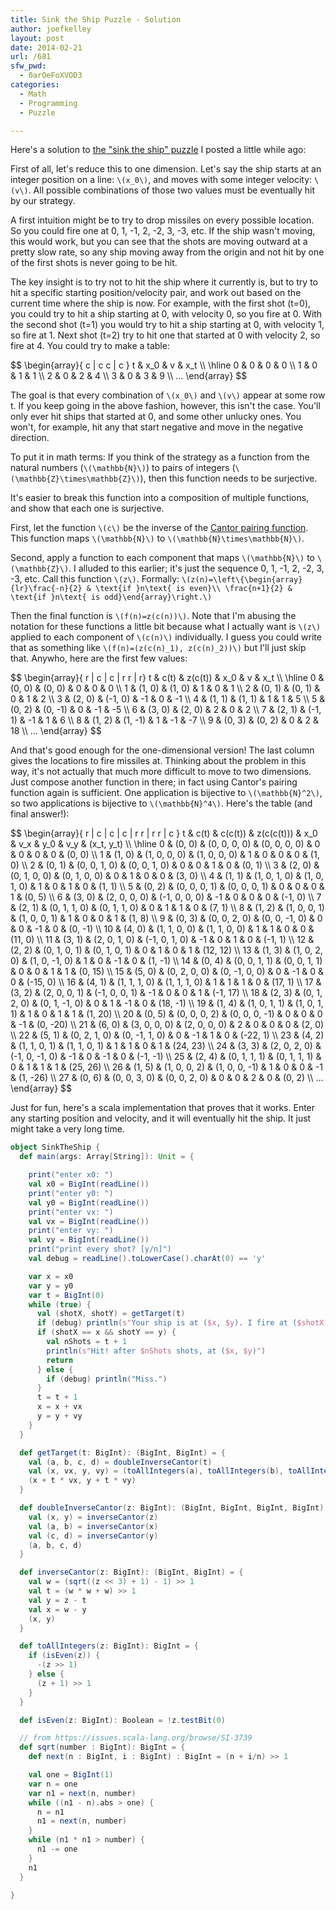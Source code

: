 ```yaml
---
title: Sink the Ship Puzzle - Solution
author: joefkelley
layout: post
date: 2014-02-21
url: /681
sfw_pwd:
  - 0arOeFoXVOD3
categories:
  - Math
  - Programming
  - Puzzle

---
```

Here's a solution to [the "sink the ship" puzzle][1] I posted a little while ago:

First of all, let's reduce this to one dimension. Let's say the ship starts at an integer position on a line: `\(x_0\)`, and moves with some integer velocity: `\(v\)`. All possible combinations of those two values must be eventually hit by our strategy.

A first intuition might be to try to drop missiles on every possible location. So you could fire one at 0, 1, -1, 2, -2, 3, -3, etc. If the ship wasn't moving, this would work, but you can see that the shots are moving outward at a pretty slow rate, so any ship moving away from the origin and not hit by one of the first shots is never going to be hit.

The key insight is to try not to hit the ship where it currently is, but to try to hit a specific starting position/velocity pair, and work out based on the current time where the ship is now. For example, with the first shot (t=0), you could try to hit a ship starting at 0, with velocity 0, so you fire at 0. With the second shot (t=1) you would try to hit a ship starting at 0, with velocity 1, so fire at 1. Next shot (t=2) try to hit one that started at 0 with velocity 2, so fire at 4. You could try to make a table:

<div>$$
\begin{array}{ c | c c | c }
t & x_0 & v & x_t \\
\hline
0 & 0 & 0 & 0 \\
1 & 0 & 1 & 1 \\
2 & 0 & 2 & 4 \\
3 & 0 & 3 & 9 \\
...
\end{array}
$$</div>

The goal is that every combination of `\(x_0\)` and `\(v\)` appear at some row t. If you keep going in the above fashion, however, this isn't the case. You'll only ever hit ships that started at 0, and some other unlucky ones. You won't, for example, hit any that start negative and move in the negative direction.

To put it in math terms: If you think of the strategy as a function from the natural numbers (`\(\mathbb{N}\)`) to pairs of integers (`\(\mathbb{Z}\times\mathbb{Z}\)`), then this function needs to be surjective.

It's easier to break this function into a composition of multiple functions, and show that each one is surjective.

First, let the function `\(c\)` be the inverse of the [Cantor pairing function][2]. This function maps `\(\mathbb{N}\)` to `\(\mathbb{N}\times\mathbb{N}\)`.

Second, apply a function to each component that maps `\(\mathbb{N}\)` to `\(\mathbb{Z}\)`. I alluded to this earlier; it's just the sequence 0, 1, -1, 2, -2, 3, -3, etc. Call this function `\(z\)`. Formally: `\(z(n)=\left\{\begin{array}{lr}\frac{-n}{2} & \text{if }n\text{ is even}\\ \frac{n+1}{2} & \text{if }n\text{ is odd}\end{array}\right.\)`

Then the final function is `\(f(n)=z(c(n))\)`. Note that I'm abusing the notation for these functions a little bit because what I actually want is `\(z\)` applied to each component of `\(c(n)\)` individually. I guess you could write that as something like `\(f(n)=(z(c(n)_1), z(c(n)_2))\)` but I'll just skip that. Anywho, here are the first few values:

<div>$$
\begin{array}{ r | c | c | r r | r}
t & c(t) & z(c(t)) & x_0 & v & x_t \\
\hline
0 & (0, 0) & (0, 0) & 0 & 0 & 0 \\
1 & (1, 0) & (1, 0) & 1 & 0 & 1 \\
2 & (0, 1) & (0, 1) & 0 & 1 & 2 \\
3 & (2, 0) & (-1, 0) & -1 & 0 & -1 \\
4 & (1, 1) & (1, 1) & 1 & 1 & 5 \\
5 & (0, 2) & (0, -1) & 0 & -1 & -5 \\
6 & (3, 0) & (2, 0) & 2 & 0 & 2 \\
7 & (2, 1) & (-1, 1) & -1 & 1 & 6 \\
8 & (1, 2) & (1, -1) & 1 & -1 & -7 \\
9 & (0, 3) & (0, 2) & 0 & 2 & 18 \\
...
\end{array}
$$</div>

And that's good enough for the one-dimensional version! The last column gives the locations to fire missiles at. Thinking about the problem in this way, it's not actually that much more difficult to move to two dimensions. Just compose another function in there; in fact using Cantor's pairing function again is sufficient. One application is bijective to `\(\mathbb{N}^2\)`, so two applications is bijective to `\(\mathbb{N}^4\)`. Here's the table (and final answer!):

<div>$$
\begin{array}{ r | c | c | c | r r | r r | c }
t & c(t) & c(c(t)) & z(c(c(t))) & x_0 & v_x & y_0 & v_y & (x_t, y_t) \\
\hline
0 & (0, 0) & (0, 0, 0, 0) & (0, 0, 0, 0) & 0 & 0 & 0 & 0 & (0, 0) \\
1 & (1, 0) & (1, 0, 0, 0) & (1, 0, 0, 0) & 1 & 0 & 0 & 0 & (1, 0) \\
2 & (0, 1) & (0, 0, 1, 0) & (0, 0, 1, 0) & 0 & 0 & 1 & 0 & (0, 1) \\
3 & (2, 0) & (0, 1, 0, 0) & (0, 1, 0, 0) & 0 & 1 & 0 & 0 & (3, 0) \\
4 & (1, 1) & (1, 0, 1, 0) & (1, 0, 1, 0) & 1 & 0 & 1 & 0 & (1, 1) \\
5 & (0, 2) & (0, 0, 0, 1) & (0, 0, 0, 1) & 0 & 0 & 0 & 1 & (0, 5) \\
6 & (3, 0) & (2, 0, 0, 0) & (-1, 0, 0, 0) & -1 & 0 & 0 & 0 & (-1, 0) \\
7 & (2, 1) & (0, 1, 1, 0) & (0, 1, 1, 0) & 0 & 1 & 1 & 0 & (7, 1) \\
8 & (1, 2) & (1, 0, 0, 1) & (1, 0, 0, 1) & 1 & 0 & 0 & 1 & (1, 8) \\
9 & (0, 3) & (0, 0, 2, 0) & (0, 0, -1, 0) & 0 & 0 & -1 & 0 & (0, -1) \\
10 & (4, 0) & (1, 1, 0, 0) & (1, 1, 0, 0) & 1 & 1 & 0 & 0 & (11, 0) \\
11 & (3, 1) & (2, 0, 1, 0) & (-1, 0, 1, 0) & -1 & 0 & 1 & 0 & (-1, 1) \\
12 & (2, 2) & (0, 1, 0, 1) & (0, 1, 0, 1) & 0 & 1 & 0 & 1 & (12, 12) \\
13 & (1, 3) & (1, 0, 2, 0) & (1, 0, -1, 0) & 1 & 0 & -1 & 0 & (1, -1) \\
14 & (0, 4) & (0, 0, 1, 1) & (0, 0, 1, 1) & 0 & 0 & 1 & 1 & (0, 15) \\
15 & (5, 0) & (0, 2, 0, 0) & (0, -1, 0, 0) & 0 & -1 & 0 & 0 & (-15, 0) \\
16 & (4, 1) & (1, 1, 1, 0) & (1, 1, 1, 0) & 1 & 1 & 1 & 0 & (17, 1) \\
17 & (3, 2) & (2, 0, 0, 1) & (-1, 0, 0, 1) & -1 & 0 & 0 & 1 & (-1, 17) \\
18 & (2, 3) & (0, 1, 2, 0) & (0, 1, -1, 0) & 0 & 1 & -1 & 0 & (18, -1) \\
19 & (1, 4) & (1, 0, 1, 1) & (1, 0, 1, 1) & 1 & 0 & 1 & 1 & (1, 20) \\
20 & (0, 5) & (0, 0, 0, 2) & (0, 0, 0, -1) & 0 & 0 & 0 & -1 & (0, -20) \\
21 & (6, 0) & (3, 0, 0, 0) & (2, 0, 0, 0) & 2 & 0 & 0 & 0 & (2, 0) \\
22 & (5, 1) & (0, 2, 1, 0) & (0, -1, 1, 0) & 0 & -1 & 1 & 0 & (-22, 1) \\
23 & (4, 2) & (1, 1, 0, 1) & (1, 1, 0, 1) & 1 & 1 & 0 & 1 & (24, 23) \\
24 & (3, 3) & (2, 0, 2, 0) & (-1, 0, -1, 0) & -1 & 0 & -1 & 0 & (-1, -1) \\
25 & (2, 4) & (0, 1, 1, 1) & (0, 1, 1, 1) & 0 & 1 & 1 & 1 & (25, 26) \\
26 & (1, 5) & (1, 0, 0, 2) & (1, 0, 0, -1) & 1 & 0 & 0 & -1 & (1, -26) \\
27 & (0, 6) & (0, 0, 3, 0) & (0, 0, 2, 0) & 0 & 0 & 2 & 0 & (0, 2) \\
...
\end{array}
$$</div>

Just for fun, here's a scala implementation that proves that it works. Enter any starting position and velocity, and it will eventually hit the ship. It just might take a very long time.

~~~scala
object SinkTheShip {
  def main(args: Array[String]): Unit = {

    print("enter x0: ")
    val x0 = BigInt(readLine())
    print("enter y0: ")
    val y0 = BigInt(readLine())
    print("enter vx: ")
    val vx = BigInt(readLine())
    print("enter vy: ")
    val vy = BigInt(readLine())
    print("print every shot? [y/n]")
    val debug = readLine().toLowerCase().charAt(0) == 'y'

    var x = x0
    var y = y0
    var t = BigInt(0)
    while (true) {
      val (shotX, shotY) = getTarget(t)
      if (debug) println(s"Your ship is at ($x, $y). I fire at ($shotX, $shotY).")
      if (shotX == x && shotY == y) {
        val nShots = t + 1
        println(s"Hit! after $nShots shots, at ($x, $y)")
        return
      } else {
        if (debug) println("Miss.")
      }
      t = t + 1
      x = x + vx
      y = y + vy
    }
  }

  def getTarget(t: BigInt): (BigInt, BigInt) = {
    val (a, b, c, d) = doubleInverseCantor(t)
    val (x, vx, y, vy) = (toAllIntegers(a), toAllIntegers(b), toAllIntegers(c), toAllIntegers(d))
    (x + t * vx, y + t * vy)
  }

  def doubleInverseCantor(z: BigInt): (BigInt, BigInt, BigInt, BigInt) = {
    val (x, y) = inverseCantor(z)
    val (a, b) = inverseCantor(x)
    val (c, d) = inverseCantor(y)
    (a, b, c, d)
  }

  def inverseCantor(z: BigInt): (BigInt, BigInt) = {
    val w = (sqrt((z << 3) + 1) - 1) >> 1
    val t = (w * w + w) >> 1
    val y = z - t
    val x = w - y
    (x, y)
  }

  def toAllIntegers(z: BigInt): BigInt = {
    if (isEven(z)) {
      -(z >> 1)
    } else {
      (z + 1) >> 1
    }
  }

  def isEven(z: BigInt): Boolean = !z.testBit(0)

  // from https://issues.scala-lang.org/browse/SI-3739
  def sqrt(number : BigInt): BigInt = {
    def next(n : BigInt, i : BigInt) : BigInt = (n + i/n) >> 1

    val one = BigInt(1)
    var n = one
    var n1 = next(n, number)
    while ((n1 - n).abs > one) {
      n = n1
      n1 = next(n, number)
    }
    while (n1 * n1 > number) {
      n1 -= one
    }
    n1
  }

}
~~~

 [1]: /677
 [2]: http://en.wikipedia.org/wiki/Pairing_function#Cantor_pairing_function "Cantor pairing function"

